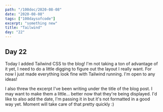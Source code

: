 ```yaml
---
path: "/100doc/2020-08-08"
date: "2020-08-08"
tags: ["100daysofcode"]
excerpt: "something new"
title: "Tailwind"
day: "22"
---
```


## Day 22

Today I added Tailwind CSS to the blog! I'm not taking a ton of advantage of it yet, I need to do a little digging to figure out the layout I really want. For now I just made everything look fine with Tailwind running. I'm open to any ideas!

I also threw the excerpt I've been writing under the title of the blog post. I may want to make them a little... better now that they're being displayed. I'd like to also add the date, I'm passing it in but it's not formatted in a good way yet. Moment will take care of that pretty quickly :)
